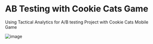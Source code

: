 # AB Testing with Cookie Cats Game
Using Tactical Analytics for A/B testing Project with Cookie Cats Mobile Game

![image](https://github.com/Kimiko12/ab_test_-ookie_cats/assets/79062452/cf2f3c5c-5db3-4694-b4a6-0959cb4facb9)


